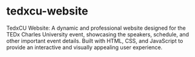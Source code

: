 # tedxcu-website
TedxCU Website: A dynamic and professional website designed for the TEDx Charles University event, showcasing the speakers, schedule, and other important event details. Built with HTML, CSS, and JavaScript to provide an interactive and visually appealing user experience.
